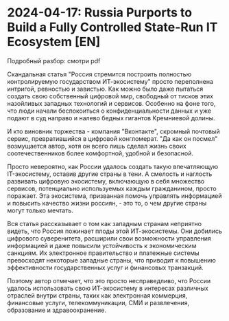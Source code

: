# 2024-04-17: Russia Purports to Build a Fully Controlled State-Run IT Ecosystem [EN]

Подробный разбор: смотри pdf

Скандальная статья "Россия стремится построить полностью контролируемую государством ИТ-экосистему" просто переполнена интригой, ревностью и завистью. Как можно было даже пытаться создать свою собственный цифровой мир, свободный от тисков этих назойливых западных технологий и сервисов. Особенно на фоне того, что люди начали беспокоиться о конфиденциальности данных и уже подают в суд направо и налево бедных гигантов Кремниевой долины.

И кто виновник торжества - компания "Вконтакте", скромный почтовый сервис, превратившийся в цифровой конгломерат. "Да как он посмел" возмущается автор, хотя он всего лишь сделал жизнь своих соотечественников более комфортной, удобной и безопасной. 

Просто невероятно, как России удалось создать такую впечатляющую IT-экосистему, оставив другие страны в тени.  А смелость и наглость развивать цифровую экосистему, включающую в себя множество сервисов, потенциально используемых каждым гражданином, просто поражает. Эта экосистема, призванная помочь управлять информацией и повысить качество жизни россиян, - это то, о чем другие страны могут только мечтать.

Вся статья рассказывает о том как западным странам неприятно видеть, что Россия пожинает плоды этой ИТ-экосистемы. Они добились цифрового суверенитета, расширили свои возможности управления информацией и даже повысили устойчивость к экономическим санкциям. Их электронное правительство и платежные системы превосходят некоторые западные страны, что приводит к повышению эффективности государственных услуг и финансовых транзакций.

Поэтому автор отмечает, что это просто несправедливо, что России удалось использовать свою ИТ-экосистему в интересах различных отраслей внутри страны, таких как электронная коммерция, финансовые услуги, телекоммуникации, СМИ и развлечения, образование и здравоохранение.
